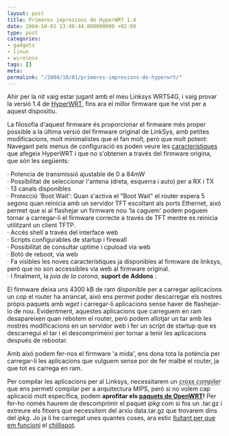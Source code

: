 ```yaml
---
layout: post
title: Primeres impresions de HyperWRT 1.4
date: 2004-10-01 13:48:44.000000000 +02:00
type: post
categories:
- gadgets
- linux
- wireless
tags: []
meta:
permalink: "/2004/10/01/primeres-impresions-de-hyperwrt/"
---
```

Ahir per la nit vaig estar jugant amb el meu Linksys WRT54G, i vaig provar la versió 1.4 de [HyperWRT](http://www.hyperdrive.be/hyperwrt/), fins ara el millor firmware que he vist per a aquest dispositiu.

La filosofia d'aquest firmware és proporcionar el firmware més proper possible a la última versió del firmware original de LinkSys, amb petites modificacions, molt minimalistes que el fan molt, però que molt potent: Navegant pels menus de configuració es poden veure les [característiques](http://www.hyperdrive.be/hyperwrt/index.php?page=features) que afegeix HyperWRT i que no s'obtenen a través del firmware origina, que són les següents:

· Potencia de transmissió ajustable de 0 a 84mW  
· Possibilitat de seleccionar l'antena (dreta, esquerra i auto) per a RX i TX  
· 13 canals disponibles  
· Protecció 'Boot Wait': Quan s'activa el "Boot Wait" el router espera 5 segons quan reinicia amb un servidor TFT escoltant als ports Ethernet, aixó permet que si al flashejar un firmware nou 'la caguem' podem poguem tornar a carregar-li el firmware correcte a través de TFT mentre es reinicia utilitzant un client TFTP.  
· Accés shell a través del interface web  
· Scripts configurables de startup i firewall  
· Possibilitat de consultar uptime i cpuload via web  
· Botó de reboot, via web  
· Fa visibles les noves característiques ja disponibles al firmware de linksys, però que no son accessibles via web al firmware original.  
· I finalment, la _joia de la corona_, **suport de Addons** :

El firmware deixa uns 4300 kB de ram disponible per a carregar aplicacions un cop el router ha arrancat, aixó ens permet poder descarregar els nostres pròpis paquets amb _wget_ i carregar-li aplicacions sense haver de flashejar-lo de nou. Evidentment, aquestes aplicacions que carreguem en ram desapareixen quan rebotem el router, però podem allotjar un tar amb les nostres modificacions en un servidor web i fer un script de startup que es descarregui el tar i el descomprimeixi per tornar a tenir les aplicacions después de rebootar.

Amb aixó podem fer-nos el firmware 'a mida', ens dona tota la potència per carregar-li les aplicacions que vulguem sense por de fer malbé el router, ja que tot es carrega en ram.

Per compilar les aplicacions per al Linksys, necessitarem un _<acronym title="compilador creuat">cross compiler</acronym>_ que ens permeti compilar per a arquitectura MIPS, però si no volem cap aplicació molt específica, podem **aprofitar els [paquets de OpenWRT](http://openwrt.org/ipkg/)!** Per fer-ho només haurem de descomprimir el paquet _ipkg_ com si fos un .tar.gz i extreure els fitxers que necessitem del arxiu data.tar.gz que trovarem dins del _ipkg_. Jo ja li he carregat unes quantes coses, ara estic [lluitant per que em funcioni](http://www.linksysinfo.org/modules.php?name=Forums&file=viewtopic&t=1032) el [chillispot](/blog/2004/09/10/66/).

